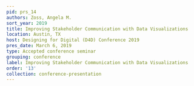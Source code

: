 ```yaml
---
pid: prs_14
authors: Zoss, Angela M.
sort_year: 2019
title: Improving Stakeholder Communication with Data Visualizations
location: Austin, TX
host: Designing for Digital (D4D) Conference 2019
pres_date: March 6, 2019
type: Accepted conference seminar
grouping: conference
label: Improving Stakeholder Communication with Data Visualizations
order: '13'
collection: conference-presentation
---
```

